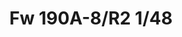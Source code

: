 ---
layout: product
title: "Fw 190A-8/R2 1/48"
price: "3800" 
desc: "Maketa"
img_path: "/assets/img/82145.webp"
brand: "EDUARD"
available: true
special_offer: false
new: false
soon: false
cat: "010000"
subcat: "010400"
subsubcat: "00"
sifra: "82145"
popular: false
spec: false
---
